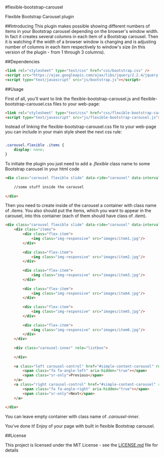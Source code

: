 #flexible-bootstrap-carousel

Flexible Bootstrap Carousel plugin

##Introducing
This plugin makes possible showing different numbers of items in your Bootstrap carousel depending on the browser's window width. In fact it creates several columns in each item of a Bootstrap carousel. Then it is watching if the width of a browser window is changing and is adjusting number of columns in each item respectively to window's size (in this version of the plugin - from 1 through 3 columns).

##Dependencies

```html
<link rel="stylesheet" type="text/css" href="css/bootstrap.css" />
<script src="https://ajax.googleapis.com/ajax/libs/jquery/2.2.4/jquery.min.js"></script>
<script type="text/javascript" src="js/bootstrap.js"></script>
```

##Usage

First of all, you'll want to link the flexible-bootstrap-carousel.js and flexible-bootstrap-carousel.css files to your web-page:

```html
<link rel="stylesheet" type="text/css" href="css/flexible-bootstrap-carousel.css" />
<script type="text/javascript" src="js/flexible-bootstrap-carousel.js"></script>
```

Instead of linking the flexible-bootstrap-carousel.css file to your web-page you can include in your main style sheet the next css rule:

```css

.carousel.flexible .items {
	display: none;
}

```

To initiate the plugin you just need to add a *.flexible* class name to some Bootstrap carousel in your html code 

```html
<div class="carousel flexible slide" data-ride="carousel" data-interval="5000" data-wrap="true">
	
	//some stuff inside the carousel
	
</div>
```

Then you need to create inside of the carousel a container with class name of *.items*. You also should put the items, which you want to appear in the carousel, into this container (each of them should have class of *.item*).

```html
<div class="carousel flexible slide" data-ride="carousel" data-interval="5000" data-wrap="true">
	<div class="items">
		<div class="flex-item">
			<img class="img-responsive" src="images/item1.jpg"/>
		</div>
	
		<div class="flex-item">
			<img class="img-responsive" src="images/item2.jpg"/>
		</div>
		
		<div class="flex-item">
			<img class="img-responsive" src="images/item3.jpg"/>
		</div>
		
		<div class="flex-item">
			<img class="img-responsive" src="images/item4.jpg"/>
		</div>
		
		<div class="flex-item">
			<img class="img-responsive" src="images/item5.jpg"/>
		</div>
		
		<div class="flex-item">
			<img class="img-responsive" src="images/item6.jpg"/>
		</div>
	</div>
	
	<div class="carousel-inner" role="listbox">
		
	</div>
	
	<a class="left carousel-control" href="#simple-content-carousel" role="button" data-slide="prev">
		<span class="fa fa-angle-left" aria-hidden="true"></span>
		<span class="sr-only">Previous</span>
	</a>
	<a class="right carousel-control" href="#simple-content-carousel" role="button" data-slide="next">
		<span class="fa fa-angle-right" aria-hidden="true"></span>
		<span class="sr-only">Next</span>
	</a>
	
</div>
```

You can leave empty container with class name of *.carousel-inner*.

You've done it! Enjoy of your page with built in flexible Bootstrap carousel.

##License

This project is licensed under the MIT License - see the [LICENSE.md](https://github.com/DanDevG/flexible-bootstrap-carousel/blob/master/LICENSE.md) file for details